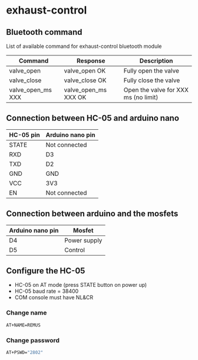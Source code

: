 # exhaust-control
## Bluetooth command

List of available command for exhaust-control bluetooth module

| Command | Response | Description |
| ------ | ------ | ------ |
| valve_open | valve_open OK | Fully open the valve |
| valve_close | valve_close OK | Fully close the valve |
| valve_open_ms XXX | valve_open_ms XXX OK | Open the valve for XXX ms (no limit) |

## Connection between HC-05 and arduino nano

| HC-05 pin | Arduino nano pin |
| ------ | ------ |
| STATE | Not connected |
| RXD | D3 |
| TXD | D2 |
| GND | GND |
| VCC | 3V3 |
| EN | Not connected |

## Connection between arduino and the mosfets

| Arduino nano pin | Mosfet |
| ------ | ------ |
| D4 | Power supply |
| D5 | Control |

## Configure the HC-05

- HC-05 on AT mode (press STATE button on power up)
- HC-05 baud rate = 38400
- COM console must have NL&CR

### Change name
```sh
AT+NAME=REMUS
```

### Change password
```sh
AT+PSWD="2802"
```